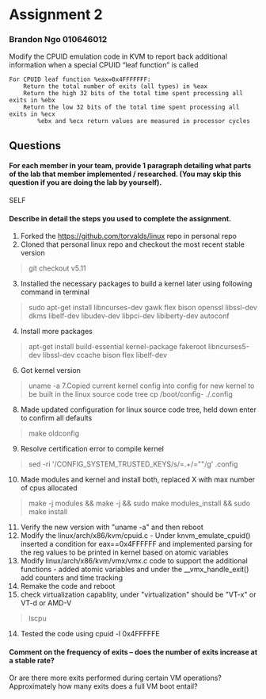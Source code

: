 # Assignment 2 
### Brandon Ngo 010646012

Modify the CPUID emulation code in KVM to report back additional information when a special CPUID “leaf function” is called

    For CPUID leaf function %eax=0x4FFFFFFF:
        Return the total number of exits (all types) in %eax
        Return the high 32 bits of the total time spent processing all exits in %ebx
        Return the low 32 bits of the total time spent processing all exits in %ecx
            %ebx and %ecx return values are measured in processor cycles

## Questions

#### For each member in your team, provide 1 paragraph detailing what parts of the lab that member implemented / researched. (You may skip this question if you are doing the lab by yourself).
SELF

#### Describe in detail the steps you used to complete the assignment. 
  1. Forked the https://github.com/torvalds/linux repo in personal repo
  2. Cloned that personal linux repo and checkout the most recent stable version 
  > git checkout v5.11
  3. Installed the necessary packages to build a kernel later using following command in terminal 
  > sudo apt-get install libncurses-dev gawk flex bison openssl libssl-dev dkms libelf-dev libudev-dev libpci-dev libiberty-dev autoconf
  4. Install more packages
  > apt-get install build-essential kernel-package fakeroot libncurses5-dev libssl-dev ccache bison flex libelf-dev 
  6. Got kernel version
  > uname -a
  7.Copied current kernel config into config for new kernel to be built in the linux source code tree
  > cp /boot/config-<KERNEL VERSION> ./.config
  8. Made updated configuration for linux source code tree, held down enter to confirm all defaults
  > make oldconfig
  9. Resolve certification error to compile kernel 
  > sed -ri '/CONFIG_SYSTEM_TRUSTED_KEYS/s/=.+/=""/g' .config 
  10. Made modules and kernel and install both, replaced X with max number of cpus allocated
  > make -j <X> modules && make -j <X> && sudo make modules_install && sudo make install
  11. Verify the new version with "uname -a" and then reboot
  12. Modify the linux/arch/x86/kvm/cpuid.c 
    - Under knvm_emulate_cpuid() inserted a condition for eax==0x4FFFFFF and implemented parsing for the reg values to be printed in kernel based on atomic variables
  10. Modify linux/arch/x86/kvm/vmx/vmx.c code to support the additional functions
    - added atomic variables and under the __vmx_handle_exit() add counters and time tracking
  11. Remake the code and reboot
  12. check virtualization capablity, under "virtualization" should be "VT-x" or VT-d or AMD-V
  > lscpu
  14. Tested the code using cpuid -l 0x4FFFFFE

#### Comment on the frequency of exits – does the number of exits increase at a stable rate? 
Or are there more exits performed during certain VM operations? Approximately how many exits does a full VM boot entail?
